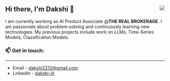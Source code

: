 ## Hi there, I'm Dakshi 👋 <img align="right" src="https://komarev.com/ghpvc/?username=dakshigoel22&color=brightgreen" />

I am currently working as AI Product Associate @**THE REAL BROKERAGE**. I am passionate about problem-solving and continuously learning new technologies. My previous projects include work on LLMs, Time-Series Models, Classification Models.

### 📫 Get in touch: 
<hr />
<ul>
    <li> Email - <a href="mailto:dakshi2212@gmail.com">dakshi2212@gmail.com</a></li>
<!--     <li> Twitter - <a href="https://twitter.com/ashutoshc8101">@ashutoshc8101</a></li> -->
    <li> LinkedIn - <a href="https://www.linkedin.com/in/dakshi-iit/">dakshi-iit</a></li>
<!--     <li>Work profile - <a href="https://github.com/ashutosh624">@ashutosh624</a></li> -->
</ul>
<!--
**dakshigoel22/dakshigoel22** is a ✨ _special_ ✨ repository because its `README.md` (this file) appears on your GitHub profile.

Here are some ideas to get you started:

- 🔭 I’m currently working on ...
- 🌱 I’m currently learning ...
- 👯 I’m looking to collaborate on ...
- 🤔 I’m looking for help with ...
- 💬 Ask me about ...
- 📫 How to reach me: ...
- 😄 Pronouns: ...
- ⚡ Fun fact: ...
-->
